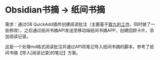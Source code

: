 # Obsidian书摘 → 纸间书摘

需求：通过OB QuickAdd插件创建阅读批注（主要基于[致九的工作](https://zhuanlan.zhihu.com/p/644528451)，同时做了一些修改），之后通过纸间书摘API发送至移动端纸间书摘APP，创建回顾卡片，添加阅读记录。

这是一个处理md格式阅读批注并通过API将笔记导入纸间书摘的脚本，参考了纸间书摘【导入[阅读记录]的笔记】方案。